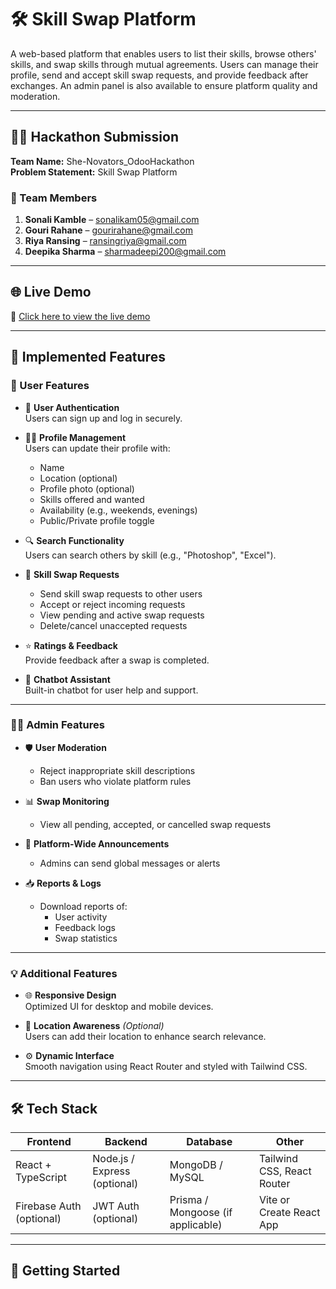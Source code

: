 # 🛠️ Skill Swap Platform

A web-based platform that enables users to list their skills, browse others' skills, and swap skills through mutual agreements. Users can manage their profile, send and accept skill swap requests, and provide feedback after exchanges. An admin panel is also available to ensure platform quality and moderation.

---

## 👩‍💻 Hackathon Submission
**Team Name:** She-Novators_OdooHackathon  
**Problem Statement:** Skill Swap Platform

### 👥 Team Members
1. **Sonali Kamble** – sonalikam05@gmail.com  
2. **Gouri Rahane** – gourirahane@gmail.com  
3. **Riya Ransing** – ransingriya@gmail.com  
4. **Deepika Sharma** – sharmadeepi200@gmail.com

---

## 🌐 Live Demo
🔗 [Click here to view the live demo](https://she-novators-odoo-hackathon.vercel.app/)



---

## 🎯 Implemented Features

### 👤 User Features
- 🔐 **User Authentication**  
  Users can sign up and log in securely.

- 🙍‍♀️ **Profile Management**  
  Users can update their profile with:
  - Name
  - Location (optional)
  - Profile photo (optional)
  - Skills offered and wanted
  - Availability (e.g., weekends, evenings)
  - Public/Private profile toggle

- 🔍 **Search Functionality**  
  Users can search others by skill (e.g., "Photoshop", "Excel").

- 🔄 **Skill Swap Requests**
  - Send skill swap requests to other users
  - Accept or reject incoming requests
  - View pending and active swap requests
  - Delete/cancel unaccepted requests

- ⭐ **Ratings & Feedback**  
  Provide feedback after a swap is completed.

- 💬 **Chatbot Assistant**  
  Built-in chatbot for user help and support.

---

### 🧑‍💼 Admin Features
- 🛡️ **User Moderation**
  - Reject inappropriate skill descriptions
  - Ban users who violate platform rules

- 📊 **Swap Monitoring**
  - View all pending, accepted, or cancelled swap requests

- 📢 **Platform-Wide Announcements**
  - Admins can send global messages or alerts

- 📥 **Reports & Logs**
  - Download reports of:
    - User activity
    - Feedback logs
    - Swap statistics

---

### 💡 Additional Features
- 🌐 **Responsive Design**  
  Optimized UI for desktop and mobile devices.

- 📍 **Location Awareness** *(Optional)*  
  Users can add their location to enhance search relevance.

- ⚙️ **Dynamic Interface**  
  Smooth navigation using React Router and styled with Tailwind CSS.

---

## 🛠️ Tech Stack

| Frontend        | Backend              | Database           | Other                    |
|-----------------|----------------------|--------------------|--------------------------|
| React + TypeScript | Node.js / Express (optional) | MongoDB / MySQL         | Tailwind CSS, React Router |
| Firebase Auth (optional) | JWT Auth (optional)     | Prisma / Mongoose (if applicable) | Vite or Create React App |

---

## 🚀 Getting Started

